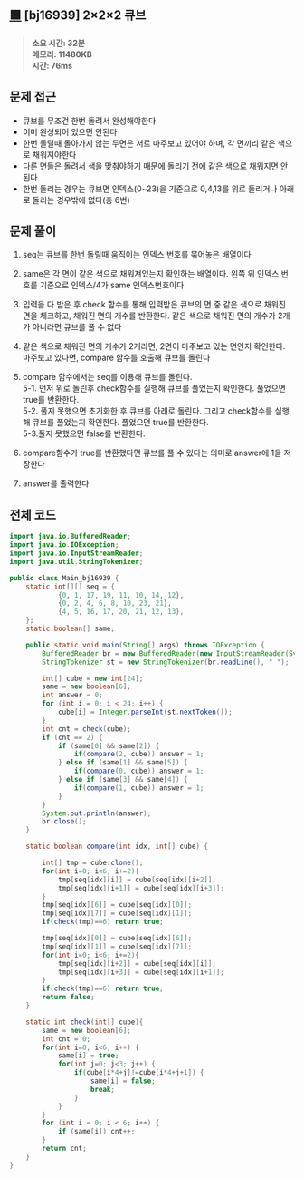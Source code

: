 ## [🟩](https://www.acmicpc.net/problem/16939) [bj16939] 2×2×2 큐브

> **소요 시간: 32분<br>
> 메모리: 11480KB<br>
> 시간: 76ms**

## 문제 접근

- 큐브를 무조건 한번 돌려서 완성해야한다
- 이미 완성되어 있으면 안된다
- 한번 돌릴때 돌아가지 않는 두면은 서로 마주보고 있어야 하며, 각 면끼리 같은 색으로 채워져야한다
- 다른 면들은 돌려서 색을 맞춰야하기 때문에 돌리기 전에 같은 색으로 채워지면 안된다
- 한번 돌리는 경우는 큐브면 인덱스(0~23)을 기준으로 0,4,13를 위로 돌리거나 아래로 돌리는 경우밖에 없다(총 6번)

## 문제 풀이

1. seq는 큐브를 한번 돌릴때 움직이는 인덱스 번호를 묶어놓은 배열이다

2. same은 각 면이 같은 색으로 채워져있는지 확인하는 배열이다. 왼쪽 위 인덱스 번호를 기준으로 인덱스/4가 same 인덱스번호이다

3. 입력을 다 받은 후 check 함수를 통해 입력받은 큐브의 면 중 같은 색으로 채워진 면을 체크하고, 채워진 면의 개수를 반환한다. 같은 색으로 채워진 면의 개수가 2개가 아니라면 큐브를 풀 수 없다

4. 같은 색으로 채워진 면의 개수가 2개라면, 2면이 마주보고 있는 면인지 확인한다. 마주보고 있다면, compare 함수를 호출해 큐브를 돌린다

5. compare 함수에서는 seq를 이용해 큐브를 돌린다. <br>
   5-1. 먼저 위로 돌린후 check함수를 실행해 큐브를 풀었는지 확인한다. 풀었으면 true를 반환한다. <br>
   5-2. 풀지 못했으면 초기화한 후 큐브를 아래로 돌린다. 그리고 check함수를 실행해 큐브를 풀었는지 확인한다. 풀었으면 true를 반환한다. <br>
   5-3.풀지 못했으면 false를 반환한다.<br>

6. compare함수가 true를 반환했다면 큐브를 풀 수 있다는 의미로 answer에 1을 저장한다

7. answer를 출력한다

## 전체 코드

```java
import java.io.BufferedReader;
import java.io.IOException;
import java.io.InputStreamReader;
import java.util.StringTokenizer;

public class Main_bj16939 {
    static int[][] seq = {
            {0, 1, 17, 19, 11, 10, 14, 12},
            {0, 2, 4, 6, 8, 10, 23, 21},
            {4, 5, 16, 17, 20, 21, 12, 13},
    };
    static boolean[] same;

    public static void main(String[] args) throws IOException {
        BufferedReader br = new BufferedReader(new InputStreamReader(System.in));
        StringTokenizer st = new StringTokenizer(br.readLine(), " ");

        int[] cube = new int[24];
        same = new boolean[6];
        int answer = 0;
        for (int i = 0; i < 24; i++) {
            cube[i] = Integer.parseInt(st.nextToken());
        }
        int cnt = check(cube);
        if (cnt == 2) {
            if (same[0] && same[2]) {
                if(compare(2, cube)) answer = 1;
            } else if (same[1] && same[5]) {
                if(compare(0, cube)) answer = 1;
            } else if (same[3] && same[4]) {
                if(compare(1, cube)) answer = 1;
            }
        }
        System.out.println(answer);
        br.close();
    }

    static boolean compare(int idx, int[] cube) {

        int[] tmp = cube.clone();
        for(int i=0; i<6; i+=2){
            tmp[seq[idx][i]] = cube[seq[idx][i+2]];
            tmp[seq[idx][i+1]] = cube[seq[idx][i+3]];
        }
        tmp[seq[idx][6]] = cube[seq[idx][0]];
        tmp[seq[idx][7]] = cube[seq[idx][1]];
        if(check(tmp)==6) return true;

        tmp[seq[idx][0]] = cube[seq[idx][6]];
        tmp[seq[idx][1]] = cube[seq[idx][7]];
        for(int i=0; i<6; i+=2){
            tmp[seq[idx][i+2]] = cube[seq[idx][i]];
            tmp[seq[idx][i+3]] = cube[seq[idx][i+1]];
        }
        if(check(tmp)==6) return true;
        return false;
    }

    static int check(int[] cube){
        same = new boolean[6];
        int cnt = 0;
        for(int i=0; i<6; i++) {
            same[i] = true;
            for(int j=0; j<3; j++) {
                if(cube[i*4+j]!=cube[i*4+j+1]) {
                    same[i] = false;
                    break;
                }
            }
        }
        for (int i = 0; i < 6; i++) {
            if (same[i]) cnt++;
        }
        return cnt;
    }
}
```
